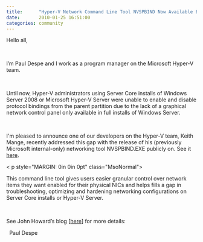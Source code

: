 ```yaml
---
title:      "Hyper-V Network Command Line Tool NVSPBIND Now Available Externally"
date:       2010-01-25 16:51:00
categories: community
---
```

Hello all,

 

I’m Paul Despe and I work as a program manager on the Microsoft Hyper-V team.

 

Until now, Hyper-V administrators using Server Core installs of Windows Server 2008 or Microsoft Hyper-V Server were unable to enable and disable protocol bindings from the parent partition due to the lack of a graphical network control panel only available in full installs of Windows Server.

 

I'm pleased to announce one of our developers on the Hyper-V team, Keith Mange, recently addressed this gap with the release of his (previously Microsoft internal-only) networking tool NVSPBIND.EXE publicly on. See it [here](http://code.msdn.microsoft.com/nvspbind "tool on MSDN"). 

< p style="MARGIN: 0in 0in 0pt" class="MsoNormal">   

This command line tool gives users easier granular control over network items they want enabled for their physical NICs and helps fills a gap in troubleshooting, optimizing and hardening networking configurations on Server Core installs or Hyper-V Server.

 

See John Howard’s blog [[here](http://blogs.technet.com/jhoward/archive/2010/01/25/announcing-nvspbind.aspx "John Howard blog")] for more details:

  Paul Despe
